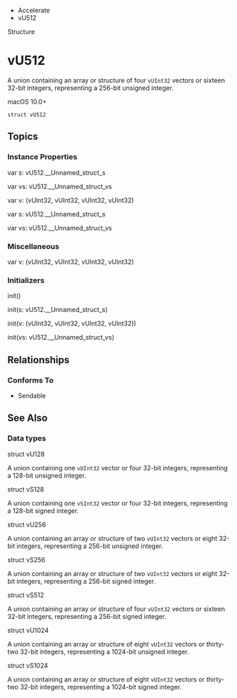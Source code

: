 

- Accelerate
-  vU512 

Structure

# vU512

A union containing an array or structure of four `vUInt32` vectors or sixteen 32-bit integers, representing a 256-bit unsigned integer.

macOS 10.0+

``` source
struct vU512
```

## Topics

### Instance Properties

var s: vU512.__Unnamed_struct_s

var vs: vU512.__Unnamed_struct_vs

var v: (vUInt32, vUInt32, vUInt32, vUInt32)

var s: vU512.__Unnamed_struct_s

var vs: vU512.__Unnamed_struct_vs

### Miscellaneous

var v: (vUInt32, vUInt32, vUInt32, vUInt32)

### Initializers

init()

init(s: vU512.__Unnamed_struct_s)

init(v: (vUInt32, vUInt32, vUInt32, vUInt32))

init(vs: vU512.__Unnamed_struct_vs)

## Relationships

### Conforms To

- Sendable

## See Also

### Data types

struct vU128

A union containing one `vUInt32` vector or four 32-bit integers, representing a 128-bit unsigned integer.

struct vS128

A union containing one `vSInt32` vector or four 32-bit integers, representing a 128-bit signed integer.

struct vU256

A union containing an array or structure of two `vUInt32` vectors or eight 32-bit integers, representing a 256-bit unsigned integer.

struct vS256

A union containing an array or structure of two `vUInt32` vectors or eight 32-bit integers, representing a 256-bit signed integer.

struct vS512

A union containing an array or structure of four `vUInt32` vectors or sixteen 32-bit integers, representing a 256-bit signed integer.

struct vU1024

A union containing an array or structure of eight `vUInt32` vectors or thirty-two 32-bit integers, representing a 1024-bit unsigned integer.

struct vS1024

A union containing an array or structure of eight `vUInt32` vectors or thirty-two 32-bit integers, representing a 1024-bit signed integer.

